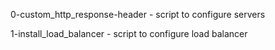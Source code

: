 0-custom_http_response-header - script to configure servers

1-install_load_balancer - script to configure load balancer
